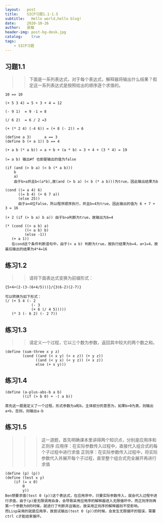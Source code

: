 ```yaml
---
layout:   post
title:    SICP习题1.1-1.5
subtitle:   Hello world,hello blog!
date:     2020-10-26
author:   吴柚
header-img: post-bg-desk.jpg
catalog:    true
tags:
    - SICP习题
---
```


## 习题1.1

>> 下面是一系列表达式，对于每个表达式，解释器将输出什么结果？假定这一系列表达式是按照给出的顺序逐个求值的。

```
10 == 10

(+ 5 3 4) = 5 + 3 + 4 = 12

(- 9 1)  = 9 -1 = 8

(/ 6 2)  = 6 / 2 =3

(+ (* 2 4) (-4 6)) = (+ 8 (- 2)) = 6

(define a 3)      a == 3
(define b (+ a 1)) b == 4

(+ a b (* a b)) = a + b + (a * b) = 3 + 4 + (3 * 4) = 19

(= a b) 输出#f 也即是输出的值为false

(if (and (> b a) (< b (* a b)))
    b
    a)          
    由于b>a并且b<(a*b),故(and (> b a) (< b (* a b)))为true，因此输出结果为b

(cond ((= a 4) 6)
      ((= b 4) (+ 6 7 a))
      (else 25))
      由于a=4位false，所以程序顺序执行，并且b=4为true，因此输出的值为 6 + 7 + 3 = 16

(+ 2 (if (> b a) b a)) 由于b>a判断为true，故输出为b=4

(* (cond ((> a b) a)
         ((< a b) b)
         (else -1))
   (+ a 1))
   在cond这个条件判断语句中，由于(< a b) 判断为true，故执行结果为b=4，a+1=4，故最后输出的结果为4*4=16
```

## 练习1.2 
>> 请将下面表达式变换为前缀形式：

```
{5+4+(2-(3-(6+4/5)))}/{3(6-2)(2-7)}

可以转换为如下形式：
(/ (+ 5 4 (- 2 
            (- 3 
            (+ 6 (/ 4 5)))))
   (* 3 (- 6 2) (- 2 7))
```

## 练习1.3
>> 请定义一个过程，它以三个数为参数，返回其中较大的两个数之和。

```
(define (sum-three x y z)
        (cond ((and (< x y) (< x z)) (+ y z))
              ((and (< y x) (< y z)) (+ x z))
              else (+ x y)))
```

## 练习1.4

```
(define (a-plus-abs-b a b)
        ((if (> b 0) + -) a b))

首先这一题是定义了一个过程，形式参数为a和b，主体部分的意思为，如果b>0为真，则输出a+b，否则，则输出a-b
```

## 练习1.5

>>> 这一道题，首先明确课本里讲得两个知识点，分别是应用序和正则序
>>> 应用序：在实际参数传入过程中，直接代入组合式的每个子过程中进行求值
>>> 正则序：在实际参数传入过程中，将实际参数代入并展开每个子过程，直至整个组合式完全展开再进行求值

```
(define (p) (p))
(define (test x y)
    (if (= x 0)
        0
        y))
Ben想要求值(test 0 (p))这个表达式，在应用序中，只要实际参数传入，就会代入过程中进行求值，由于(p)是无限调用自身，会导致采用应用序的解释器进入无限循环中，而正则序则再第一个参数为0的时候，就进行了判断并且输出，故采用正则序的解释器则不受影响。
而Lisp采用的就是应用序，故尝试输出(test 0 (p))的时候，会发生无限循环的错误，需要ctrl c才能结束循环。
```

